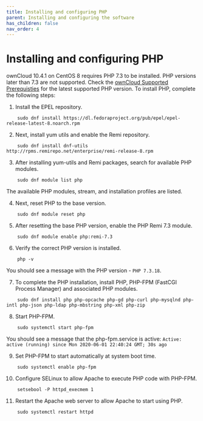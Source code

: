 ```yaml
---
title: Installing and configuring PHP
parent: Installing and configuring the software
has_children: false
nav_order: 4
---
```


# Installing and configuring PHP

ownCloud 10.4.1 on CentOS 8 requires PHP 7.3 to be installed. PHP versions later than 7.3 are not supported. Check the [ownCloud Supported Prerequisties](https://doc.ownCloud.com/server/10.2/admin_manual/installation/system_requirements.html) for the latest supported PHP version. To install PHP, complete the following steps:

1. Install the EPEL repository.
```shell
	sudo dnf install https://dl.fedoraproject.org/pub/epel/epel-release-latest-8.noarch.rpm
```

2. Next, install yum utils and enable the Remi repository.
```shell
	sudo dnf install dnf-utils http://rpms.remirepo.net/enterprise/remi-release-8.rpm
```

3. After installing yum-utils and Remi packages, search for available PHP modules.
```shell
	sudo dnf module list php
```
The available PHP modules, stream, and installation profiles are listed. 

4. Next, reset PHP to the base version.
```shell
	sudo dnf module reset php
```

5. After resetting the base PHP version, enable the PHP Remi 7.3 module. 
```shell	
	sudo dnf module enable php:remi-7.3
```

6. Verify the correct PHP version is installed.
```shell
	php -v 
```
You should see a message with the PHP version - `PHP 7.3.18`. 

7. To complete the PHP installation, install PHP, PHP-FPM (FastCGI Process Manager) and associated PHP modules.
```shell
	sudo dnf install php php-opcache php-gd php-curl php-mysqlnd php-intl php-json php-ldap php-mbstring php-xml php-zip
```

8. Start PHP-FPM.
```shell
	sudo systemctl start php-fpm
```
You should see a message that the php-fpm.service is active: 
`Active: active (running) since Mon 2020-06-01 22:40:24 GMT; 30s ago`

9. Set PHP-FPM to start automatically at system boot time.
```shell
	sudo systemctl enable php-fpm
```

10. Configure SELinux to allow Apache to execute PHP code with PHP-FPM.
```shell	
	setsebool -P httpd_execmem 1
```

11. Restart the Apache web server to allow Apache to start using PHP.
```shell	
	sudo systemctl restart httpd
```